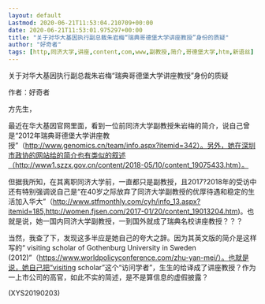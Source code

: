 ```yaml
---
layout: default
Lastmod: 2020-06-21T11:53:04.210709+00:00
date: 2020-06-21T11:53:01.975297+00:00
title: "关于对华大基因执行副总裁朱岩梅“瑞典哥德堡大学讲座教授”身份的质疑"
author: "好奇者"
tags: [http,同济大学,讲座,content,com,www,副教授,简介,哥德堡大学,htm,新语丝]
---
```


关于对华大基因执行副总裁朱岩梅“瑞典哥德堡大学讲座教授”身份的质疑

作者：好奇者

方先生，

最近在华大基因官网里面，看到一位前同济大学副教授朱岩梅的简介，说自己曾是“2012年瑞典哥德堡大学讲座教授”（http://www.genomics.cn/team/info.aspx?itemid=342）。另外，她在深圳市政协的网站给的简介也有类似的叙述（http://www1.szzx.gov.cn/content/2018-05/10/content_19075433.htm）。

但据我所知，在其离职同济大学前，一直都只是副教授，且2017?2018年的受访中还有特别强调说自己是“在40岁之际放弃了同济大学副教授的优厚待遇和稳定的生活加入华大”（http://www.stfmonthly.com/cyh/info_13.aspx?itemid=185,http://women.fjsen.com/2017-01/20/content_19013204.htm)。也就是说，她一国内同济大学副教授，一到国外就成了瑞典名校讲座教授？？？

当然，我查了下，发现这多半应是她自己的夸大之辞。因为其英文版的简介是这样写的“ visiting scholar of Gothenburg University in Sweden (2012)”（https://www.worldpolicyconference.com/zhu-yan-mei/）。也就是说，她自己把“visiting scholar”这个“访问学者”，生生的给译成了讲座教授？作为一上市公司的高官，如此不实的简述，是不是算信息的虚假披露？

(XYS20190203)

